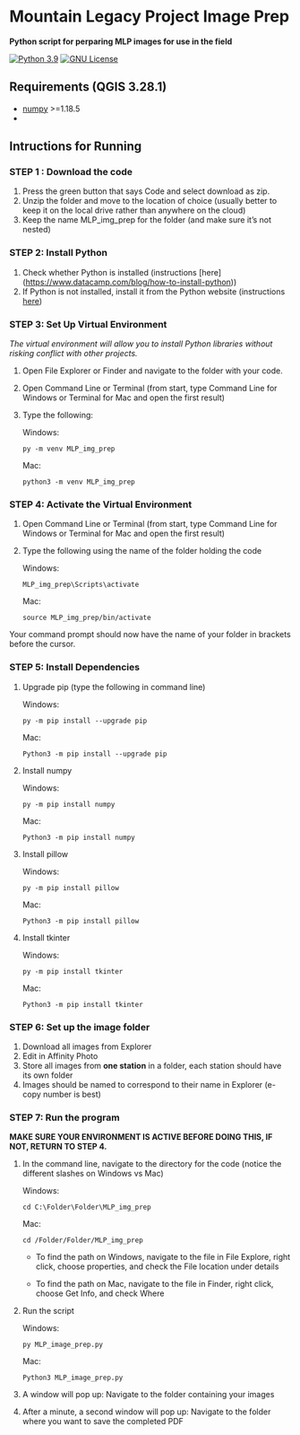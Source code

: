 # Mountain Legacy Project Image Prep
__Python script for perparing MLP images for use in the field__ 

[![Python 3.9](https://img.shields.io/badge/Python-3.9-blue.svg)](https://www.python.org/downloads/release/python-390/)
[![GNU License](https://img.shields.io/badge/License-GNU-green.svg)](https://www.gnu.org/licenses/gpl-3.0.en.html)

## Requirements (QGIS 3.28.1) 

- [numpy](https://numpy.org/) >=1.18.5
- 

## Intructions for Running

### STEP 1 : Download the code
1. Press the green button that says Code and select download as zip.
2. Unzip the folder and move to the location of choice (usually better to keep it on the local drive rather than anywhere on the cloud)
3. Keep the name MLP_img_prep for the folder (and make sure it’s not nested)

### STEP 2: Install Python
1. Check whether Python is installed (instructions [here] (https://www.datacamp.com/blog/how-to-install-python))
2. If Python is not installed, install it from the Python website (instructions [here](https://www.datacamp.com/blog/how-to-install-python))


### STEP 3: Set Up Virtual Environment
*The virtual environment will allow you to install Python libraries without risking conflict with other projects.*
1. Open File Explorer or Finder and navigate to the folder with your code.
2. Open Command Line or Terminal (from start, type Command Line for Windows or Terminal for Mac and open the first result)
3. Type the following:
	
	Windows:
	```console
	py -m venv MLP_img_prep
	```
	Mac:
	```console
	python3 -m venv MLP_img_prep
	```

### STEP 4: Activate the Virtual Environment
1. Open Command Line or Terminal (from start, type Command Line for Windows or Terminal for Mac and open the first result)
2. Type the following using the name of the folder holding the code
	
	Windows:
	```console
	MLP_img_prep\Scripts\activate
	```
	Mac:
	```console
	source MLP_img_prep/bin/activate
	```

Your command prompt should now have the name of your folder in brackets before the cursor.


### STEP 5: Install Dependencies
1. Upgrade pip (type the following in command line)
	
	Windows:
	```console
	py -m pip install --upgrade pip
	```
	Mac:
	```console
	Python3 -m pip install --upgrade pip
	```

2. Install numpy

	Windows:
	```console
	py -m pip install numpy
	```
	Mac:
	```console
	Python3 -m pip install numpy
	```

3. Install pillow

	Windows:
	```console
	py -m pip install pillow
	```
	Mac:
	```console
	Python3 -m pip install pillow
	```

4. Install tkinter

	Windows:
	```console
	py -m pip install tkinter
	```
	Mac:
	```console
	Python3 -m pip install tkinter
	```

### STEP 6: Set up the image folder
1. Download all images from Explorer
2. Edit in Affinity Photo
3. Store all images from **one station** in a folder, each station should have its own folder
4. Images should be named to correspond to their name in Explorer (e-copy number is best)

### STEP 7: Run the program

**MAKE SURE YOUR ENVIRONMENT IS ACTIVE BEFORE DOING THIS, IF NOT, RETURN TO STEP 4.**

1. In the command line, navigate to the directory for the code (notice the different slashes on Windows vs Mac)

	Windows:
	```console
	cd C:\Folder\Folder\MLP_img_prep
	```
	Mac:
	```console
	cd /Folder/Folder/MLP_img_prep
	```

	* To find the path on Windows, navigate to the file in File Explore, right click, choose properties, and check the File location under details

	* To find the path on Mac, navigate to the file in Finder, right click, choose Get Info, and check Where

2. Run the script

	Windows:
	```console
	py MLP_image_prep.py
	```
	Mac:
	```console
	Python3 MLP_image_prep.py
	```

3. A window will pop up: Navigate to the folder containing your images
4. After a minute, a second window will pop up: Navigate to the folder where you want to save the completed PDF


